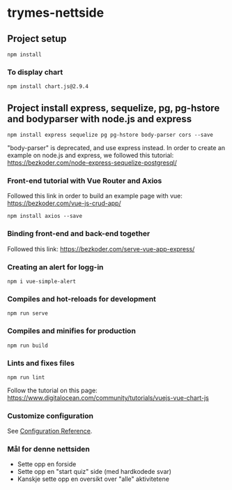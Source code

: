 # trymes-nettside

## Project setup
```
npm install
```

### To display chart
```
npm install chart.js@2.9.4
```

## Project install express, sequelize, pg, pg-hstore and bodyparser with node.js and express
```
npm install express sequelize pg pg-hstore body-parser cors --save
```
"body-parser" is deprecated, and use express instead.
In order to create an example on node.js and express, we followed this tutorial: https://bezkoder.com/node-express-sequelize-postgresql/

### Front-end tutorial with Vue Router and Axios
Followed this link in order to build an example page with vue: https://bezkoder.com/vue-js-crud-app/
```
npm install axios --save
```

### Binding front-end and back-end together
Followed this link: https://bezkoder.com/serve-vue-app-express/

### Creating an alert for logg-in
```
npm i vue-simple-alert
```

### Compiles and hot-reloads for development
```
npm run serve
```

### Compiles and minifies for production
```
npm run build
```

### Lints and fixes files
```
npm run lint
```


Follow the tutorial on this page: https://www.digitalocean.com/community/tutorials/vuejs-vue-chart-js

### Customize configuration
See [Configuration Reference](https://cli.vuejs.org/config/).


### Mål for denne nettsiden
* Sette opp en forside
* Sette opp en "start quiz" side (med hardkodede svar)
* Kanskje sette opp en oversikt over "alle" aktivitetene
